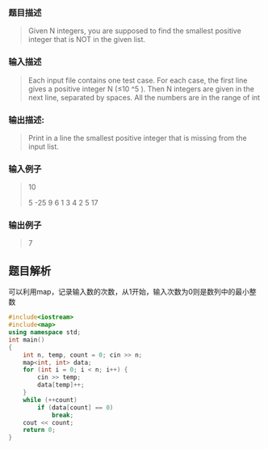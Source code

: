 ### 题目描述

> Given N integers, you are supposed to find the smallest positive integer that is NOT in the given list.

### 输入描述

> Each input file contains one test case. For each case, the first line gives a positive integer N (≤10
^5
). Then N integers are given in the next line, separated by spaces. All the numbers are in the range of int


### 输出描述:
> Print in a line the smallest positive integer that is missing from the input list.

### 输入例子
> 10
>
>5 -25 9 6 1 3 4 2 5 17

### 输出例子
>7

## 题目解析
可以利用map，记录输入数的次数，从1开始，输入次数为0则是数列中的最小整数

```C++
#include<iostream>
#include<map>
using namespace std;
int main()
{
	int n, temp, count = 0; cin >> n;
	map<int, int> data;
	for (int i = 0; i < n; i++) {
		cin >> temp;
		data[temp]++;
	}
	while (++count)
		if (data[count] == 0)
			break;
	cout << count;
	return 0;
}
```